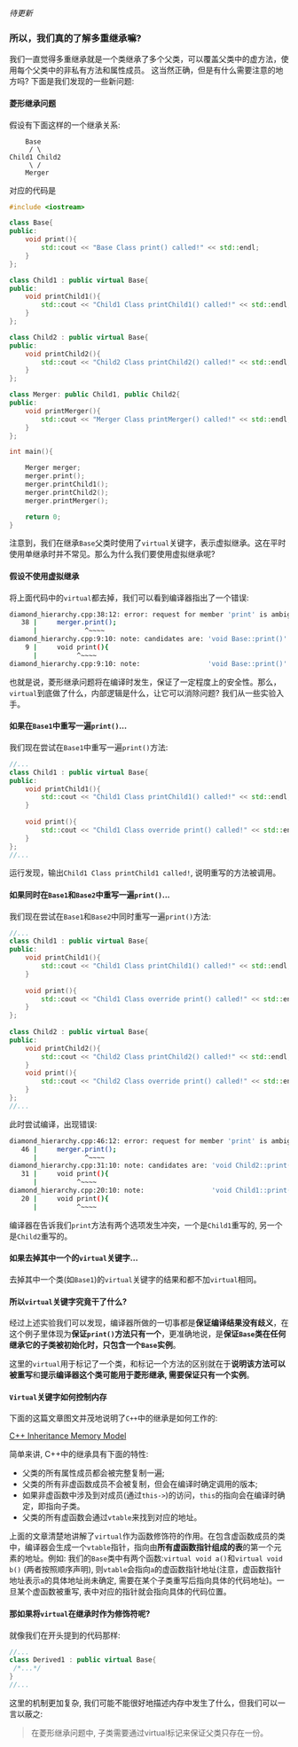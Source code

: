 
*待更新*
### 所以，我们真的了解多重继承嘛?

我们一直觉得多重继承就是一个类继承了多个父类，可以覆盖父类中的虚方法，使用每个父类中的非私有方法和属性成员。
这当然正确，但是有什么需要注意的地方吗? 下面是我们发现的一些新问题:

#### 菱形继承问题

假设有下面这样的一个继承关系:

```text
    Base
     / \
Child1 Child2
     \ /
    Merger
```

对应的代码是

```c++
#include <iostream>

class Base{
public:
	void print(){
		std::cout << "Base Class print() called!" << std::endl;
	}
};

class Child1 : public virtual Base{
public:
	void printChild1(){
		std::cout << "Child1 Class printChild1() called!" << std::endl;
	}
};

class Child2 : public virtual Base{
public:
	void printChild2(){
		std::cout << "Child2 Class printChild2() called!" << std::endl;
	}
};

class Merger: public Child1, public Child2{
public:
	void printMerger(){
		std::cout << "Merger Class printMerger() called!" << std::endl;
	}
};

int main(){

	Merger merger;
	merger.print();
	merger.printChild1();
	merger.printChild2();
	merger.printMerger();

	return 0;
}
```

注意到，我们在继承`Base`父类时使用了`virtual`关键字，表示虚拟继承。这在平时使用单继承时并不常见。那么为什么我们要使用虚拟继承呢?

#### 假设不使用虚拟继承

将上面代码中的`virtual`都去掉，我们可以看到编译器指出了一个错误:

```bash
diamond_hierarchy.cpp:38:12: error: request for member 'print' is ambiguous
   38 |     merger.print();
      |            ^~~~~
diamond_hierarchy.cpp:9:10: note: candidates are: 'void Base::print()'
    9 |     void print(){
      |          ^~~~~
diamond_hierarchy.cpp:9:10: note:                 'void Base::print()'
```
也就是说，菱形继承问题将在编译时发生，保证了一定程度上的安全性。那么，`virtual`到底做了什么，内部逻辑是什么，让它可以消除问题? 我们从一些实验入手。

#### 如果在`Base1`中重写一遍`print()`...

我们现在尝试在`Base1`中重写一遍`print()`方法:

```c++
//...
class Child1 : public virtual Base{  
public:  
    void printChild1(){  
        std::cout << "Child1 Class printChild1() called!" << std::endl;  
    }  
  
    void print(){  
        std::cout << "Child1 Class override print() called!" << std::endl;  
    }  
};
//...
```

运行发现，输出`Child1 Class printChild1 called!`, 说明重写的方法被调用。

#### 如果同时在`Base1`和`Base2`中重写一遍`print()`...

我们现在尝试在`Base1`和`Base2`中同时重写一遍`print()`方法:

```c++
//...
class Child1 : public virtual Base{  
public:  
    void printChild1(){  
        std::cout << "Child1 Class printChild1() called!" << std::endl;  
    }  
  
    void print(){  
        std::cout << "Child1 Class override print() called!" << std::endl;  
    }  
};  
  
class Child2 : public virtual Base{  
public:  
    void printChild2(){  
        std::cout << "Child2 Class printChild2() called!" << std::endl;  
    }
    void print(){  
        std::cout << "Child2 Class override print() called!" << std::endl;  
    }  
};
//...
```

此时尝试编译，出现错误:

```bash
diamond_hierarchy.cpp:46:12: error: request for member 'print' is ambiguous
   46 |     merger.print();
      |            ^~~~~
diamond_hierarchy.cpp:31:10: note: candidates are: 'void Child2::print()'
   31 |     void print(){
      |          ^~~~~
diamond_hierarchy.cpp:20:10: note:                 'void Child1::print()'
   20 |     void print(){
      |          ^~~~~
```

编译器在告诉我们`print`方法有两个选项发生冲突，一个是`Child1`重写的, 另一个是`Child2`重写的。

#### 如果去掉其中一个的`virtual`关键字...

去掉其中一个类(如`Base1`)的`virtual`关键字的结果和都不加`virtual`相同。


#### 所以`virtual`关键字究竟干了什么?

经过上述实验我们可以发现，编译器所做的一切事都是**保证编译结果没有歧义**，在这个例子里体现为**保证`print()`方法只有一个**，更准确地说，是**保证`Base`类在任何继承它的子类被初始化时，只包含一个`Base`实例**。

这里的`virtual`用于标记了一个类，和标记一个方法的区别就在于**说明该方法可以被重写**和**提示编译器这个类可能用于菱形继承, 需要保证只有一个实例**。

#### `Virtual`关键字如何控制内存

下面的这篇文章图文并茂地说明了`C++`中的继承是如何工作的:

[C++ Inheritance Memory Model](https://medium.com/geekculture/c-inheritance-memory-model-eac9eb9c56b5])

简单来讲, C++中的继承具有下面的特性:

- 父类的所有属性成员都会被完整复制一遍;
- 父类的所有非虚函数成员不会被复制，但会在编译时确定调用的版本;
- 如果非虚函数中涉及到对成员(通过`this->`)的访问，`this`的指向会在编译时确定，即指向子类。
- 父类的所有虚函数会通过`vtable`来找到对应的地址。

上面的文章清楚地讲解了`virtual`作为函数修饰符的作用。在包含虚函数成员的类中，编译器会生成一个`vtable`指针，指向由**所有虚函数指针组成的表**的第一个元素的地址。例如: 我们的`Base`类中有两个函数:`virtual void a()`和`virtual void b()` (两者按照顺序声明), 则`vtable`会指向`a`的虚函数指针地址(注意，虚函数指针地址表示`a`的具体地址尚未确定, 需要在某个子类重写后指向具体的代码地址)。一旦某个虚函数被重写, 表中对应的指针就会指向具体的代码位置。

#### 那如果将`virtual`在继承时作为修饰符呢?

就像我们在开头提到的代码那样:

```c++
//...
class Derived1 : public virtual Base{
 /*...*/
}
//...
```

这里的机制更加复杂, 我们可能不能很好地描述内存中发生了什么，但我们可以一言以蔽之:

> 在菱形继承问题中, 子类需要通过virtual标记来保证父类只存在一份。






